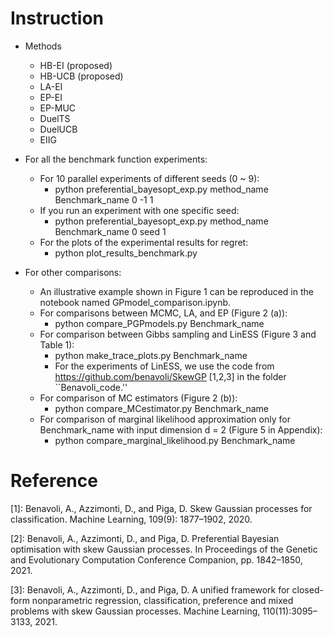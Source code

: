 # Instruction

* Methods
    * HB-EI (proposed)
    * HB-UCB (proposed)
    * LA-EI
    * EP-EI
    * EP-MUC
    * DuelTS
    * DuelUCB
    * EIIG

*  For all the benchmark function experiments:
    * For 10 parallel experiments of different seeds (0 ~ 9):
        * python preferential_bayesopt_exp.py method_name Benchmark_name 0 -1 1
    * If you run an experiment with one specific seed:
        * python preferential_bayesopt_exp.py method_name Benchmark_name 0 seed 1
    * For the plots of the experimental results for regret:
        * python plot_results_benchmark.py

* For other comparisons:
    * An illustrative example shown in Figure 1 can be reproduced in the notebook named GPmodel_comparison.ipynb.
    * For comparisons between MCMC, LA, and EP (Figure 2 (a)):
        * python compare_PGPmodels.py Benchmark_name
    * For comparison between Gibbs sampling and LinESS (Figure 3 and Table 1):
        * python make_trace_plots.py Benchmark_name
        * For the experiments of LinESS, we use the code from https://github.com/benavoli/SkewGP [1,2,3] in the folder ``Benavoli_code.''
    * For comparison of MC estimators (Figure 2 (b)):
        * python compare_MCestimator.py Benchmark_name
    * For comparison of marginal likelihood approximation only for Benchmark_name with input dimension d = 2 (Figure 5 in Appendix):
        * python compare_marginal_likelihood.py Benchmark_name


# Reference

[1]: Benavoli, A., Azzimonti, D., and Piga, D. Skew Gaussian processes for classification. Machine Learning, 109(9): 1877–1902, 2020.

[2]: Benavoli, A., Azzimonti, D., and Piga, D. Preferential Bayesian optimisation with skew Gaussian processes. In Proceedings of the Genetic and Evolutionary Computation Conference Companion, pp. 1842–1850, 2021.

[3]: Benavoli, A., Azzimonti, D., and Piga, D. A unified framework for closed-form nonparametric regression, classification, preference and mixed problems with skew Gaussian processes. Machine Learning, 110(11):3095–3133, 2021.